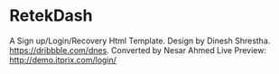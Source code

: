 # RetekDash
A Sign up/Login/Recovery Html Template. Design by Dinesh Shrestha. https://dribbble.com/dnes. Converted by Nesar Ahmed
 Live Preview: http://demo.itprix.com/login/
